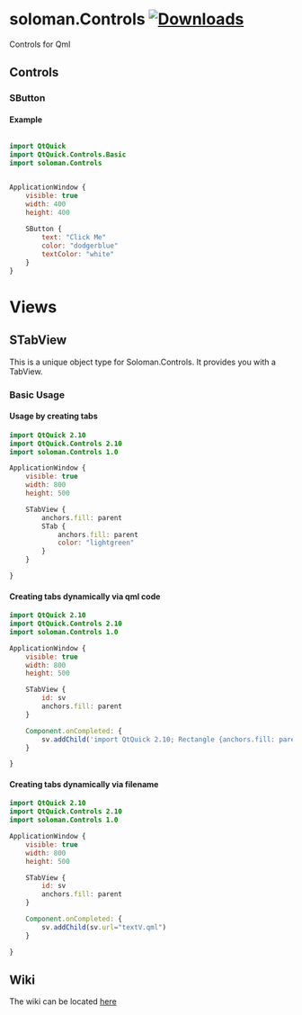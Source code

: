 # soloman.Controls  [![Downloads](https://pepy.tech/badge/soloman-controls)](https://pepy.tech/project/soloman-controls)
Controls for Qml

## Controls

### SButton

#### Example

```qml

import QtQuick
import QtQuick.Controls.Basic
import soloman.Controls


ApplicationWindow {
    visible: true
    width: 400
    height: 400
    
    SButton {
        text: "Click Me"
        color: "dodgerblue"
        textColor: "white"
    }
}

```

# Views

## STabView
This is a unique object type for Soloman.Controls. It provides you with a TabView.

### Basic Usage
#### Usage by creating tabs
```qml
import QtQuick 2.10
import QtQuick.Controls 2.10
import soloman.Controls 1.0

ApplicationWindow {
    visible: true
    width: 800
    height: 500

    STabView {
        anchors.fill: parent
        STab {
            anchors.fill: parent
            color: "lightgreen"
        }
    }

}

```

#### Creating tabs dynamically via qml code
```qml
import QtQuick 2.10
import QtQuick.Controls 2.10
import soloman.Controls 1.0

ApplicationWindow {
    visible: true
    width: 800
    height: 500

    STabView {
        id: sv
        anchors.fill: parent
    }

    Component.onCompleted: {
        sv.addChild('import QtQuick 2.10; Rectangle {anchors.fill: parent;}')
    }

}

```

#### Creating tabs dynamically via filename
```qml
import QtQuick 2.10
import QtQuick.Controls 2.10
import soloman.Controls 1.0

ApplicationWindow {
    visible: true
    width: 800
    height: 500

    STabView {
        id: sv
        anchors.fill: parent
    }

    Component.onCompleted: {
        sv.addChild(sv.url="textV.qml")
    }

}

```


## Wiki

The wiki can be located [here](https://github.com/deuteronomy-works/soloman.Controls/wiki)
